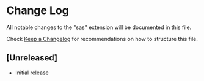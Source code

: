 # Change Log
All notable changes to the "sas" extension will be documented in this file.

Check [Keep a Changelog](http://keepachangelog.com/) for recommendations on how to structure this file.

## [Unreleased]
- Initial release